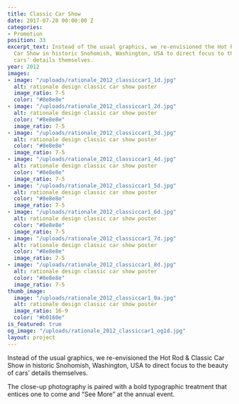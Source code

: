 ```yaml
---
title: Classic Car Show
date: 2017-07-20 00:00:00 Z
categories:
- Promotion
position: 33
excerpt_text: Instead of the usual graphics, we re-envisioned the Hot Rod & Classic
  Car Show in historic Snohomish, Washington, USA to direct focus to the beauty of
  cars’ details themselves.
year: 2012
images:
- image: "/uploads/rationale_2012_classiccar1_1d.jpg"
  alt: rationale design classic car show poster
  image_ratio: 7-5
  color: "#8e8e8e"
- image: "/uploads/rationale_2012_classiccar1_2d.jpg"
  alt: rationale design classic car show poster
  color: "#8e8e8e"
  image_ratio: 7-5
- image: "/uploads/rationale_2012_classiccar1_3d.jpg"
  alt: rationale design classic car show poster
  color: "#8e8e8e"
  image_ratio: 7-5
- image: "/uploads/rationale_2012_classiccar1_4d.jpg"
  alt: rationale design classic car show poster
  color: "#8e8e8e"
  image_ratio: 7-5
- image: "/uploads/rationale_2012_classiccar1_5d.jpg"
  alt: rationale design classic car show poster
  color: "#8e8e8e"
  image_ratio: 7-5
- image: "/uploads/rationale_2012_classiccar1_6d.jpg"
  alt: rationale design classic car show poster
  color: "#8e8e8e"
  image_ratio: 7-5
- image: "/uploads/rationale_2012_classiccar1_7d.jpg"
  alt: rationale design classic car show poster
  color: "#8e8e8e"
  image_ratio: 7-5
- image: "/uploads/rationale_2012_classiccar1_8d.jpg"
  alt: rationale design classic car show poster
  color: "#8e8e8e"
  image_ratio: 7-5
thumb_image:
  image: "/uploads/rationale_2012_classiccar1_0a.jpg"
  alt: rationale design classic car show poster
  image_ratio: 16-9
  color: "#b0160e"
is_featured: true
og_image: "/uploads/rationale_2012_classiccar1_og1d.jpg"
layout: project
---
```


Instead of the usual graphics, we re-envisioned the Hot Rod & Classic Car Show in historic Snohomish, Washington, USA to direct focus to the beauty of cars’ details themselves.

The close-up photography is paired with a bold typographic treatment that entices one to come and “See More” at the annual event.